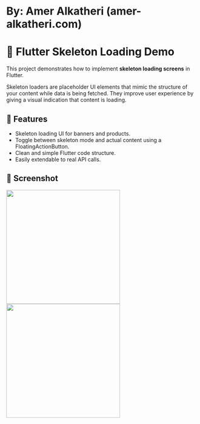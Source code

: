 # By: Amer Alkatheri (amer-alkatheri.com)

# 📝 Flutter Skeleton Loading Demo
This project demonstrates how to implement **skeleton loading screens** in Flutter.  

Skeleton loaders are placeholder UI elements that mimic the structure of your content while data is being fetched. They improve user experience by giving a visual indication that content is loading.

## 🚀 Features
- Skeleton loading UI for banners and products.
- Toggle between skeleton mode and actual content using a FloatingActionButton.
- Clean and simple Flutter code structure.
- Easily extendable to real API calls.

## 📱 Screenshot
<p float="left">
  <img src="https://github.com/user-attachments/assets/78ac85dd-a694-4c84-acb3-f8735ac5ed7a" width="300" /> 
  <img src="https://github.com/user-attachments/assets/63294ba1-be7c-46a9-a92a-3c386b178210" width="300" />
</p>

